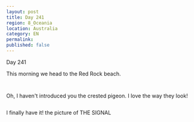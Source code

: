 ```yaml
---
layout: post
title: Day 241
region: 8_Oceania
location: Australia
category: EN
permalink:
published: false
---
```


Day 241

This morning we head to the Red Rock beach. 

<p><a
href="https://lh3.googleusercontent.com/4osM7je5NP0uocOlN7gtTzqrvs1PpQNsJ6CP66VJGAaQlLD-saoE-QrBXOAfX_Fap3Jj4Hktwved9G_WzibsTim-lS48GnhEIIK8tqQqpzHFiEii9jr9X1j4BtRCBCXsHbt_Cax0OitvTE2KgDb3fqonNkQrpnluT5oYqE1ZCMdu7jA3jhMvivGTMeMyBOVcAExvJczdiS_n2SlQ_TaEA_bfbjyUNh2ZazRyYTyuCh7mQuL972sZpgfW4f8_JXJwvAbA7stKXD_5_7xiMEasWkUsx5YKUBkUNIWELVmkXXmkoBL9JI7VqGPvCZinh_kZcU4xjLy7W-EPkgkksdT2f-DhlreuiYUpPhNw5gEJEov6ZG8amCA11RWA5FgPoMST21BWfCfO36wzXSEhSv01iZEU4Cic1lVYNmwCRaYMNcfZbdd097NuIFeBowms0AMQ8dtyR4RHO3GMFUKuKQtpy1_I6GtH1oAoCovjqwCwv0NeNlrayzcUQtXO2GTCZHkvF9lJkr4sqSwQ9fEbe9mc8rKE1-GE9FiKD7b0-PbWFwiR29-C2T2Pf53Wkd0orSTYwtUgXLS1RKoSP9wehkEOiH2Q6JPYAgxkLP1TJk7geyuO0AMi93GVNhKyo7XaFXSjiTDyzZQweFiM-GY2wsnx5m914q4wjN8J_Wp_jExX4IGFfPErRqUjiEFZcDw9vN12wLLTNrVCwdUTQIvLpBYWdBVj=w643-h482-no"><img 
src="https://lh3.googleusercontent.com/4osM7je5NP0uocOlN7gtTzqrvs1PpQNsJ6CP66VJGAaQlLD-saoE-QrBXOAfX_Fap3Jj4Hktwved9G_WzibsTim-lS48GnhEIIK8tqQqpzHFiEii9jr9X1j4BtRCBCXsHbt_Cax0OitvTE2KgDb3fqonNkQrpnluT5oYqE1ZCMdu7jA3jhMvivGTMeMyBOVcAExvJczdiS_n2SlQ_TaEA_bfbjyUNh2ZazRyYTyuCh7mQuL972sZpgfW4f8_JXJwvAbA7stKXD_5_7xiMEasWkUsx5YKUBkUNIWELVmkXXmkoBL9JI7VqGPvCZinh_kZcU4xjLy7W-EPkgkksdT2f-DhlreuiYUpPhNw5gEJEov6ZG8amCA11RWA5FgPoMST21BWfCfO36wzXSEhSv01iZEU4Cic1lVYNmwCRaYMNcfZbdd097NuIFeBowms0AMQ8dtyR4RHO3GMFUKuKQtpy1_I6GtH1oAoCovjqwCwv0NeNlrayzcUQtXO2GTCZHkvF9lJkr4sqSwQ9fEbe9mc8rKE1-GE9FiKD7b0-PbWFwiR29-C2T2Pf53Wkd0orSTYwtUgXLS1RKoSP9wehkEOiH2Q6JPYAgxkLP1TJk7geyuO0AMi93GVNhKyo7XaFXSjiTDyzZQweFiM-GY2wsnx5m914q4wjN8J_Wp_jExX4IGFfPErRqUjiEFZcDw9vN12wLLTNrVCwdUTQIvLpBYWdBVj=w643-h482-no" class="oversize" alt=""></a></p>

<p><a
href="https://lh3.googleusercontent.com/p7EwWThN3rT8HYjsKvGaIWJdLYOQIhh4tmgkQnARtSX1cQ_y-I6GbHmNDB-ygHDKznnFc9owlcSQ4sbfJhypaVt0FtHnrGJASojW9jkkJnKGRsfgWLtFA83QA-MHo4ktQbYkXgDjKVfe8XOIyOlmdafiGGAbzLf4GRECjakemEFiHNqFqthFzWg_VgQ7r4B-njdX8ZdIDVugigRt9IzEtqvnJiMhnAeqj0hogxUS-uUcQADxSGIz_PiioQZXa_4jS8rgers8HWvyQ71t0fse7VLpgj3PTzNz7qF1gyfG54WCjXXhFDvytdOuvbUAwdS-9xIvKSEuuDCdH7s_xp9S3BOBoSdcBwMJYKceF-0Iw0NKyfaPAOsMb42KbGegQCLYCrRQfb6ntmMs7daE8cvLmcWeAigjsx6rZsLiHYGVjrKK-keHBMe99ceXrjz7YRBHHQTakBqQxQc_leboVtAbxd9J85gTOM_OOzEVh_DdcEGjxGbqcn1sWtePqzT34oaFmGu52Xi7tUkZSwDDhNENxcjgvhMCbdDC_RGrZDR9_XVXqZ6jElwBj47L4XiJ7tSKMf_8ANd2DVWR7EyRvwNpTpUKQrKzmACy6Jgy5EVm8t1H7hzY3-mLuaZ04z_ZdXzuaqNx6kT_D9I0swD_nfWuWeJL-eVfRXtWU9UnuKDB10VA-UXPq3BYDYEiN7qJ8Niw22UXnAiP3euhs7MufDCNxcbB=w804-h603-no"><img 
src="https://lh3.googleusercontent.com/p7EwWThN3rT8HYjsKvGaIWJdLYOQIhh4tmgkQnARtSX1cQ_y-I6GbHmNDB-ygHDKznnFc9owlcSQ4sbfJhypaVt0FtHnrGJASojW9jkkJnKGRsfgWLtFA83QA-MHo4ktQbYkXgDjKVfe8XOIyOlmdafiGGAbzLf4GRECjakemEFiHNqFqthFzWg_VgQ7r4B-njdX8ZdIDVugigRt9IzEtqvnJiMhnAeqj0hogxUS-uUcQADxSGIz_PiioQZXa_4jS8rgers8HWvyQ71t0fse7VLpgj3PTzNz7qF1gyfG54WCjXXhFDvytdOuvbUAwdS-9xIvKSEuuDCdH7s_xp9S3BOBoSdcBwMJYKceF-0Iw0NKyfaPAOsMb42KbGegQCLYCrRQfb6ntmMs7daE8cvLmcWeAigjsx6rZsLiHYGVjrKK-keHBMe99ceXrjz7YRBHHQTakBqQxQc_leboVtAbxd9J85gTOM_OOzEVh_DdcEGjxGbqcn1sWtePqzT34oaFmGu52Xi7tUkZSwDDhNENxcjgvhMCbdDC_RGrZDR9_XVXqZ6jElwBj47L4XiJ7tSKMf_8ANd2DVWR7EyRvwNpTpUKQrKzmACy6Jgy5EVm8t1H7hzY3-mLuaZ04z_ZdXzuaqNx6kT_D9I0swD_nfWuWeJL-eVfRXtWU9UnuKDB10VA-UXPq3BYDYEiN7qJ8Niw22UXnAiP3euhs7MufDCNxcbB=w804-h603-no" class="oversize" alt=""></a></p>

Oh, I haven't introduced you the crested pigeon. I love the way they look!

<p><a
href="https://lh3.googleusercontent.com/2OCsc0v1lEUDOtEpPmkjaqoEuOxVK7L1a6tBtfTn2WfhWRmy_SiZoeF485d89y4kaStgWSxTlDcN8BOeELvkQFLU3DS3W6ZiRQMFDflkTMhRZZdeJ8qdXu1Ha5ndA5eax9wODKh2y-DCTAd5alXj4o2tB8UaCZeq7qBqzDMNFX7s_qVmScirqJYX14_T9fcMejHZKab5bAOpjsz05VEfgTngsPvZRKC-HmSdJGXX5R7IJ4rv4K9Hjw0Ae_l_Mw3gEgKGTtuDD-oh3K5cu_uYY77k8o4rO_MUb-26d2gpl3u7fyyhPBLlp8PJtVkzML2-QKhbW41Ff8XOAHskGokLQuudEr0j3Ja0M9h3EvhRbuIq33i_kxv-ogH6-3H74b9iy1GpSRnMjcH8K2ZcWQU5xUtWnJOQGcAPsAqIzDcRROyIYYGrV0jjebAxxLjzT5FWMyZpdnCS5cv69ejz04iNvdZro-WBCmJq1ou38T1D-hsqaYbz7BMnPaXLGb9wgZg5fDc9Meke44_tXLneS57M8QnCCj1t1jgMIwZu6cgrSWUj5u9noVIGHah2l47pAZWfQK6qCOYIAP03djUozGDl9SfQPs9nAciUX75XLqpainufmIbPlRVVf8pyA486qT9c9UpPw7Ie-OiXE57ol1-CLUFRW-JP87_JbNzS3c_60FxzoYzMxLlrtn569xvt6enSzG-WK5gYFXRSHwliq0pmyruQ=w643-h482-no"><img 
src="https://lh3.googleusercontent.com/2OCsc0v1lEUDOtEpPmkjaqoEuOxVK7L1a6tBtfTn2WfhWRmy_SiZoeF485d89y4kaStgWSxTlDcN8BOeELvkQFLU3DS3W6ZiRQMFDflkTMhRZZdeJ8qdXu1Ha5ndA5eax9wODKh2y-DCTAd5alXj4o2tB8UaCZeq7qBqzDMNFX7s_qVmScirqJYX14_T9fcMejHZKab5bAOpjsz05VEfgTngsPvZRKC-HmSdJGXX5R7IJ4rv4K9Hjw0Ae_l_Mw3gEgKGTtuDD-oh3K5cu_uYY77k8o4rO_MUb-26d2gpl3u7fyyhPBLlp8PJtVkzML2-QKhbW41Ff8XOAHskGokLQuudEr0j3Ja0M9h3EvhRbuIq33i_kxv-ogH6-3H74b9iy1GpSRnMjcH8K2ZcWQU5xUtWnJOQGcAPsAqIzDcRROyIYYGrV0jjebAxxLjzT5FWMyZpdnCS5cv69ejz04iNvdZro-WBCmJq1ou38T1D-hsqaYbz7BMnPaXLGb9wgZg5fDc9Meke44_tXLneS57M8QnCCj1t1jgMIwZu6cgrSWUj5u9noVIGHah2l47pAZWfQK6qCOYIAP03djUozGDl9SfQPs9nAciUX75XLqpainufmIbPlRVVf8pyA486qT9c9UpPw7Ie-OiXE57ol1-CLUFRW-JP87_JbNzS3c_60FxzoYzMxLlrtn569xvt6enSzG-WK5gYFXRSHwliq0pmyruQ=w643-h482-no" class="oversize" alt=""></a></p>

I finally have it! the picture of THE SIGNAL

<p><a
href="https://lh3.googleusercontent.com/0xCpQ9TrU4dFdupJBYClnfeGTebWbYYiCvvgPj_lYdyHUDxKotJ3dEXPXB_IV2go12BQWHrU6mKT5mfixLnvDr1cSsPM0e_z-ikp8AxaFeXxRlaRvIjpoiSie22loWQNEhluceu-XNKR1wITekpqvdMjFEle-CRM8vbK_kho6ZsiyNbGmNudnrJnCtD7XY5JH9_91KIez4ndFsNGaCKqFlryfsaOPLn41Pr0mpgJvTx5I06qSm8zIxPQl3lxNDjCrwCEanokYO-oLG2Dqs0Gbc5eB3QnoRCmy4n3dlpTDs3JKX99w2SZz2UzYljvX8xdHRxuTNuuZGNlo3S9ZIoA_CmYLJQxbBeSW8Hqb3XHqvHykB4nDtuBzN3PKgmPwAEyRo6IKw5w4pgVEtKzXcCrn4u5CDY-sQ3I8YlO5yZqa7WWStb2or1pNDN-V4qx_PBxQz_1X1TEg6mrOVxiz6epHZbtOLCFrajC05VrweCV-b76IgNtnKIZ5l7ZuybCAY4Sb50b4orW2JEqE326JtzRR7LknzVwLK7c-eaDoq6E0gBMR8g3wUg3udY2bpTTsFbeI9NI40F5c_6kYJVnguptjxBemFF7jf0DCm3SP8xk89IGJuCS2q7gGzmXKooaYs9fh16T94Z-Od1K4Z2UvJoH07lVF4_tVukLSn9O9TLS1xxw9gs8TM1jMZPt92xtZXvO_mpL3SV9K8Ps_ZTvsSoujpos=w804-h603-no"><img 
src="https://lh3.googleusercontent.com/0xCpQ9TrU4dFdupJBYClnfeGTebWbYYiCvvgPj_lYdyHUDxKotJ3dEXPXB_IV2go12BQWHrU6mKT5mfixLnvDr1cSsPM0e_z-ikp8AxaFeXxRlaRvIjpoiSie22loWQNEhluceu-XNKR1wITekpqvdMjFEle-CRM8vbK_kho6ZsiyNbGmNudnrJnCtD7XY5JH9_91KIez4ndFsNGaCKqFlryfsaOPLn41Pr0mpgJvTx5I06qSm8zIxPQl3lxNDjCrwCEanokYO-oLG2Dqs0Gbc5eB3QnoRCmy4n3dlpTDs3JKX99w2SZz2UzYljvX8xdHRxuTNuuZGNlo3S9ZIoA_CmYLJQxbBeSW8Hqb3XHqvHykB4nDtuBzN3PKgmPwAEyRo6IKw5w4pgVEtKzXcCrn4u5CDY-sQ3I8YlO5yZqa7WWStb2or1pNDN-V4qx_PBxQz_1X1TEg6mrOVxiz6epHZbtOLCFrajC05VrweCV-b76IgNtnKIZ5l7ZuybCAY4Sb50b4orW2JEqE326JtzRR7LknzVwLK7c-eaDoq6E0gBMR8g3wUg3udY2bpTTsFbeI9NI40F5c_6kYJVnguptjxBemFF7jf0DCm3SP8xk89IGJuCS2q7gGzmXKooaYs9fh16T94Z-Od1K4Z2UvJoH07lVF4_tVukLSn9O9TLS1xxw9gs8TM1jMZPt92xtZXvO_mpL3SV9K8Ps_ZTvsSoujpos=w804-h603-no" class="oversize" alt=""></a></p>


